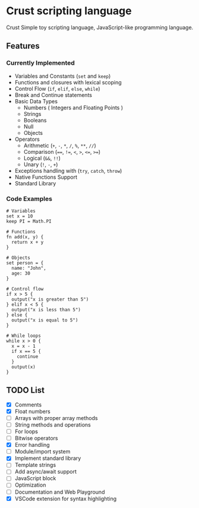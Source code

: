 # Crust scripting language

Crust Simple toy scripting language, JavaScript-like programming language.

## Features

### Currently Implemented

- Variables and Constants (`set` and `keep`)
- Functions and closures with lexical scoping
- Control Flow (`if`, `elif`, `else`, `while`)
- Break and Continue statements
- Basic Data Types
  - Numbers ( Integers and Floating Points )
  - Strings
  - Booleans
  - Null
  - Objects
- Operators
  - Arithmetic (`+`, `-`, `*`, `/`, `%`, `**`, `//`)
  - Comparison (`==`, `!=`, `<`, `>`, `<=`, `>=`)
  - Logical (`&&`, `!!`)
  - Unary (`!`, `-`, `+`)
- Exceptions handling with (`try`, `catch`, `throw`)
- Native Functions Support
- Standard Library

### Code Examples

```crust
# Variables
set x = 10
keep PI = Math.PI

# Functions
fn add(x, y) {
  return x + y
}

# Objects
set person = {
  name: "John",
  age: 30
}

# Control flow
if x > 5 {
  output("x is greater than 5")
} elif x < 5 {
  output("x is less than 5")
} else {
  output("x is equal to 5")
}

# While loops
while x > 0 {
  x = x - 1
  if x == 5 {
    continue
  }
  output(x)
}
```

## TODO List

- [x] Comments
- [x] Float numbers
- [ ] Arrays with proper array methods
- [ ] String methods and operations
- [ ] For loops
- [ ] Bitwise operators
- [x] Error handling
- [ ] Module/import system
- [x] Implement standard library
- [ ] Template strings
- [ ] Add async/await support
- [ ] JavaScript block
- [ ] Optimization
- [ ] Documentation and Web Playground
- [x] VSCode extension for syntax highlighting
